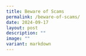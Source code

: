 ```yaml
---
title: Beware of Scams
permalink: /beware-of-scams/
date: 2024-09-17
layout: post
description: ""
image: ""
variant: markdown
---
```

